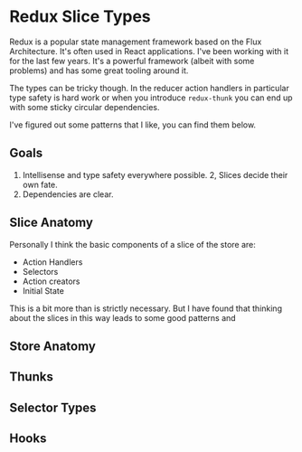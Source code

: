 # Redux Slice Types

Redux is a popular state management framework based on the Flux Architecture.
It's often used in React applications.
I've been working with it for the last few years.
It's a powerful framework (albeit with some problems) and has some great tooling around it.

The types can be tricky though.
In the reducer action handlers in particular type safety is hard work
or when you introduce `redux-thunk` you can end up with some sticky circular dependencies.

I've figured out some patterns that I like, you can find them below.

## Goals

1. Intellisense and type safety everywhere possible.
2, Slices decide their own fate.
2. Dependencies are clear.

## Slice Anatomy

Personally I think the basic components of a slice of the store are:

* Action Handlers
* Selectors
* Action creators
* Initial State

This is a bit more than is strictly necessary.
But I have found that thinking about the slices in this way leads to some good patterns and
## Store Anatomy

## Thunks

## Selector Types

## Hooks
